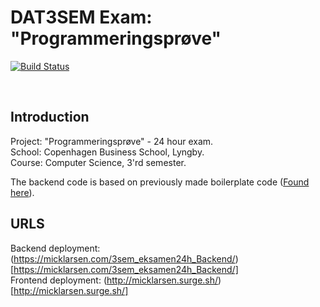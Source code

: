 # DAT3SEM Exam: "Programmeringsprøve"

[![Build Status](https://travis-ci.com/MivleDK/3sem_eksamen24h_Backend.svg?branch=main)](https://travis-ci.com/MivleDK/3sem_eksamen24h_Backend)

<br>

## Introduction
Project: "Programmeringsprøve" - 24 hour exam.  
School: Copenhagen Business School, Lyngby.  
Course: Computer Science, 3'rd semester.  

The backend code is based on previously made boilerplate code ([Found here](https://github.com/MivleDK/CA3_Boilerplate_Backend_v2)).

## URLS

Backend deployment: (https://micklarsen.com/3sem_eksamen24h_Backend/)[https://micklarsen.com/3sem_eksamen24h_Backend/]  
Frontend deployment: (http://micklarsen.surge.sh/)[http://micklarsen.surge.sh/]